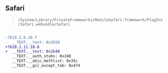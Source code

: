 ## Safari

> `/System/Library/PrivateFrameworks/MobileSafari.framework/PlugIns/Safari.wkbundle/Safari`

```diff

-7619.2.8.10.7
-  __TEXT.__text: 0x2b58
+7620.1.11.10.8
+  __TEXT.__text: 0x2b48
   __TEXT.__auth_stubs: 0x240
   __TEXT.__objc_methlist: 0x35c
   __TEXT.__gcc_except_tab: 0x474

```
